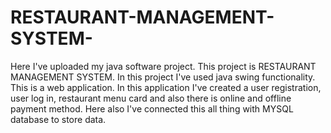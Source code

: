 # RESTAURANT-MANAGEMENT-SYSTEM-
Here I've uploaded my java software project. This project is RESTAURANT MANAGEMENT SYSTEM. In this project I've used java swing functionality. This is a web application. In this application I've created a user registration, user log in, restaurant menu card and also there is online and offline payment method. Here also I've connected this all thing with MYSQL database to store data.
